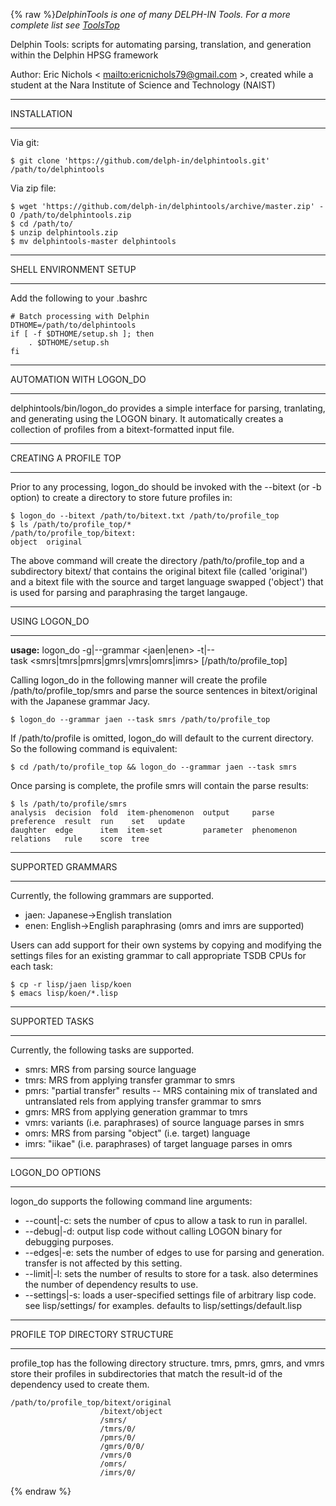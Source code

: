 {% raw %}*DelphinTools is one of many DELPH-IN Tools. For a more complete list
see [ToolsTop](../ToolsTop)*

Delphin Tools: scripts for automating parsing, translation, and
generation within the Delphin HPSG framework

Author: Eric Nichols &lt; <mailto:ericnichols79@gmail.com> &gt;, created while
a student at the Nara Institute of Science and Technology (NAIST)

* * *

INSTALLATION

* * *

Via git:

    $ git clone 'https://github.com/delph-in/delphintools.git' /path/to/delphintools

Via zip file:

    $ wget 'https://github.com/delph-in/delphintools/archive/master.zip' -O /path/to/delphintools.zip
    $ cd /path/to/
    $ unzip delphintools.zip
    $ mv delphintools-master delphintools

* * *

SHELL ENVIRONMENT SETUP

* * *

Add the following to your .bashrc

    # Batch processing with Delphin
    DTHOME=/path/to/delphintools
    if [ -f $DTHOME/setup.sh ]; then
        . $DTHOME/setup.sh
    fi

* * *

AUTOMATION WITH LOGON\_DO

* * *

delphintools/bin/logon\_do provides a simple interface for parsing,
tranlating, and generating using the LOGON binary. It automatically
creates a collection of profiles from a bitext-formatted input file.

* * *

CREATING A PROFILE TOP

* * *

Prior to any processing, logon\_do should be invoked with the --bitext
(or -b option) to create a directory to store future profiles in:

    $ logon_do --bitext /path/to/bitext.txt /path/to/profile_top
    $ ls /path/to/profile_top/*
    /path/to/profile_top/bitext:
    object  original

The above command will create the directory /path/to/profile\_top and a
subdirectory bitext/ that contains the original bitext file (called
'original') and a bitext file with the source and target language
swapped ('object') that is used for parsing and paraphrasing the target
langauge.

* * *

USING LOGON\_DO

* * *

**usage:**
logon\_do -g\|--grammar &lt;jaen\|enen&gt; -t\|--task &lt;smrs\|tmrs\|pmrs\|gmrs\|vmrs\|omrs\|imrs&gt; \[/path/to/profile\_top\]

Calling logon\_do in the following manner will create the profile
/path/to/profile\_top/smrs and parse the source sentences in
bitext/original with the Japanese grammar Jacy.

    $ logon_do --grammar jaen --task smrs /path/to/profile_top

If /path/to/profile is omitted, logon\_do will default to the current
directory. So the following command is equivalent:

    $ cd /path/to/profile_top && logon_do --grammar jaen --task smrs

Once parsing is complete, the profile smrs will contain the parse
results:

    $ ls /path/to/profile/smrs
    analysis  decision  fold  item-phenomenon  output     parse       preference  result  run    set   update
    daughter  edge      item  item-set         parameter  phenomenon  relations   rule    score  tree

* * *

SUPPORTED GRAMMARS

* * *

Currently, the following grammars are supported.

- jaen: Japanese-&gt;English translation
- enen: English-&gt;English paraphrasing (omrs and imrs are supported)

Users can add support for their own systems by copying and modifying the
settings files for an existing grammar to call appropriate TSDB CPUs for
each task:

    $ cp -r lisp/jaen lisp/koen
    $ emacs lisp/koen/*.lisp

* * *

SUPPORTED TASKS

* * *

Currently, the following tasks are supported.

- smrs: MRS from parsing source language
- tmrs: MRS from applying transfer grammar to smrs
- pmrs: "partial transfer" results -- MRS containing mix of translated
and untranslated rels from applying transfer grammar to smrs
- gmrs: MRS from applying generation grammar to tmrs
- vmrs: variants (i.e. paraphrases) of source language parses in smrs
- omrs: MRS from parsing "object" (i.e. target) language
- imrs: "iikae" (i.e. paraphrases) of target language parses in omrs

* * *

LOGON\_DO OPTIONS

* * *

logon\_do supports the following command line arguments:

- --count\|-c: sets the number of cpus to allow a task to run in
parallel.
- --debug\|-d: output lisp code without calling LOGON binary for
debugging purposes.
- --edges\|-e: sets the number of edges to use for parsing and
generation. transfer is not affected by this setting.
- --limit\|-l: sets the number of results to store for a task. also
determines the number of dependency results to use.
- --settings\|-s: loads a user-specified settings file of arbitrary
lisp code. see lisp/settings/ for examples. defaults to
lisp/settings/default.lisp

* * *

PROFILE TOP DIRECTORY STRUCTURE

* * *

profile\_top has the following directory structure. tmrs, pmrs, gmrs,
and vmrs store their profiles in subdirectories that match the result-id
of the dependency used to create them.

    /path/to/profile_top/bitext/original
                        /bitext/object
                        /smrs/
                        /tmrs/0/
                        /pmrs/0/
                        /gmrs/0/0/
                        /vmrs/0
                        /omrs/
                        /imrs/0/
{% endraw %}